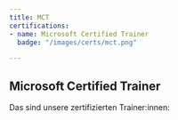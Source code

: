 ```yaml
---
title: MCT
certifications:
- name: Microsoft Certified Trainer
  badge: "/images/certs/mct.png"

---
```

## Microsoft Certified Trainer

Das sind unsere zertifizierten Trainer:innen: